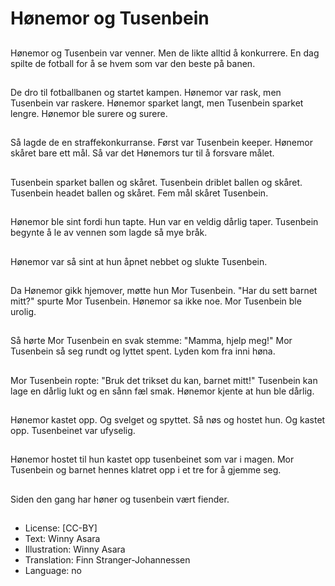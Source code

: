 # Hønemor og Tusenbein

##
Hønemor og Tusenbein var venner. Men de likte alltid å konkurrere. En dag spilte de fotball for å se hvem som var den beste på banen.

##
De dro til fotballbanen og startet kampen. Hønemor var rask, men Tusenbein var raskere. Hønemor sparket langt, men Tusenbein sparket lengre. Hønemor ble surere og surere.

##
Så lagde de en straffekonkurranse. Først var Tusenbein keeper. Hønemor skåret bare ett mål. Så var det Hønemors tur til å forsvare målet.

##
Tusenbein sparket ballen og skåret. Tusenbein driblet ballen og skåret. Tusenbein headet ballen og skåret. Fem mål skåret Tusenbein.

##
Hønemor ble sint fordi hun tapte. Hun var en veldig dårlig taper. Tusenbein begynte å le av vennen som lagde så mye bråk.

##
Hønemor var så sint at hun åpnet nebbet og slukte Tusenbein.

##
Da Hønemor gikk hjemover, møtte hun Mor Tusenbein. "Har du sett barnet mitt?" spurte Mor Tusenbein. Hønemor sa ikke noe. Mor Tusenbein ble urolig.

##
Så hørte Mor Tusenbein en svak stemme: "Mamma, hjelp meg!" Mor Tusenbein så seg rundt og lyttet spent. Lyden kom fra inni høna.

##
Mor Tusenbein ropte: "Bruk det trikset du kan, barnet mitt!" Tusenbein kan lage en dårlig lukt og en sånn fæl smak. Hønemor kjente at hun ble dårlig.

##
Hønemor kastet opp. Og svelget og spyttet. Så nøs og hostet hun. Og kastet opp. Tusenbeinet var ufyselig.

##
Hønemor hostet til hun kastet opp tusenbeinet som var i magen. Mor Tusenbein og barnet hennes klatret opp i et tre for å gjemme seg.

##
Siden den gang har høner og tusenbein vært fiender.

##
* License: [CC-BY]
* Text: Winny Asara
* Illustration: Winny Asara
* Translation: Finn Stranger-Johannessen
* Language: no
